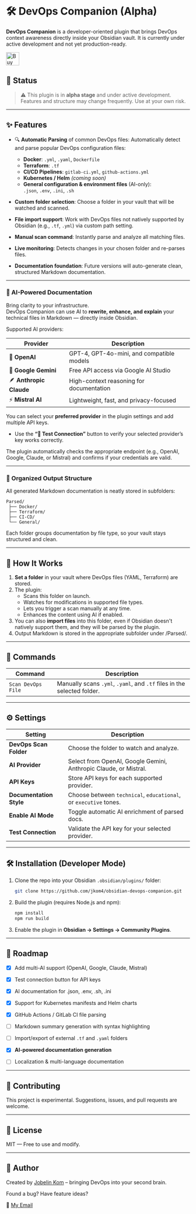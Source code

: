 
# 🛠️ DevOps Companion (Alpha)

**DevOps Companion** is a developer-oriented plugin that brings DevOps context awareness directly inside your Obsidian vault. It is currently under active development and not yet production-ready.

<a href='https://ko-fi.com/F2F21MIS45' target='_blank'><img height='36' style='border:0px;height:36px;' src='https://storage.ko-fi.com/cdn/kofi6.png?v=6' border='0' alt='Buy Me a Coffee at ko-fi.com' /></a>



## 🚧 Status

> ⚠️ This plugin is in **alpha stage** and under active development. Features and structure may change frequently. Use at your own risk.

---

## ✨ Features

- 🔍 **Automatic Parsing** of common DevOps files:
  Automatically detect and parse popular DevOps configuration files:
  - **Docker**: `.yml`, `.yaml`, `Dockerfile`
  - **Terraform**: `.tf`
  - **CI/CD Pipelines**: `gitlab-ci.yml`, `github-actions.yml`
  - **Kubernetes / Helm** _(coming soon)_
  - **General configuration & environment files** (AI-only):  
    `.json`, `.env`, `.ini`, `.sh`
  
-  **Custom folder selection**: Choose a folder in your vault that will be watched and scanned.
-  **File import support**: Work with DevOps files not natively supported by Obsidian (e.g., `.tf`, `.yml`) via custom path setting.
-  **Manual scan command**: Instantly parse and analyze all matching files.
-  **Live monitoring**: Detects changes in your chosen folder and re-parses files.
-  **Documentation foundation**: Future versions will auto-generate clean, structured Markdown documentation.

---
### 🤖 AI-Powered Documentation

Bring clarity to your infrastructure.  
DevOps Companion can use AI to **rewrite, enhance, and explain** your technical files in Markdown — directly inside Obsidian.

Supported AI providers:

|Provider|Description|
|---|---|
|🧠 **OpenAI**|GPT-4, GPT-4o-mini, and compatible models|
|🧩 **Google Gemini**|Free API access via Google AI Studio|
|🪶 **Anthropic Claude**|High-context reasoning for documentation|
|⚡ **Mistral AI**|Lightweight, fast, and privacy-focused|

You can select your **preferred provider** in the plugin settings and add multiple API keys.

- Use the **“🧪 Test Connection”** button to verify your selected provider’s key works correctly.

The plugin automatically checks the appropriate endpoint (e.g., OpenAI, Google, Claude, or Mistral) and confirms if your credentials are valid.

---

### 📁 Organized Output Structure

All generated Markdown documentation is neatly stored in subfolders:

```
Parsed/
 ├── Docker/
 ├── Terraform/
 ├── CI-CD/
 └── General/
```

Each folder groups documentation by file type, so your vault stays structured and clean.

---

## 🧩 How It Works

1. **Set a folder** in your vault where DevOps files (YAML, Terraform) are stored.
2. The plugin:
	- Scans this folder on launch.
	- Watches for modifications in supported file types.
	- Lets you trigger a scan manually at any time.
    - Enhances the content using AI if enabled.
3. You can also **import files** into this folder, even if Obsidian doesn't natively support them, and they will be parsed by the plugin.
4. Output Markdown is stored in the appropriate subfolder under /Parsed/.

---

## 📌 Commands

| Command             | Description                                                             |
| --------------------|-------------------------------------------------------------------------|
| `Scan DevOps File`  | Manually scans `.yml`, `.yaml`, and `.tf` files in the selected folder. |

---
## ⚙️ Settings

|Setting|Description|
|---|---|
|**DevOps Scan Folder**|Choose the folder to watch and analyze.|
|**AI Provider**|Select from OpenAI, Google Gemini, Anthropic Claude, or Mistral.|
|**API Keys**|Store API keys for each supported provider.|
|**Documentation Style**|Choose between `technical`, `educational`, or `executive` tones.|
|**Enable AI Mode**|Toggle automatic AI enrichment of parsed docs.|
|**Test Connection**|Validate the API key for your selected provider.|

---

## 🛠️ Installation (Developer Mode)

1. Clone the repo into your Obsidian `.obsidian/plugins/` folder:
   ```bash
   git clone https://github.com/jkom4/obsidian-devops-companion.git
	```

2. Build the plugin (requires Node.js and npm):

   ```bash
   npm install
   npm run build
   ```
3. Enable the plugin in **Obsidian → Settings → Community Plugins**.

---


## 🔮 Roadmap

- [X] Add multi-AI support (OpenAI, Google, Claude, Mistral)
- [X] Test connection button for API keys
- [X] AI documentation for .json, .env, .sh, .ini
- [X] Support for Kubernetes manifests and Helm charts
- [X] GitHub Actions / GitLab CI file parsing
- [ ] Markdown summary generation with syntax highlighting
- [ ] Import/export of external `.tf` and `.yaml` folders
- [X] **AI-powered documentation generation**
- [ ] Localization & multi-language documentation


---

## 🤝 Contributing

This project is experimental. Suggestions, issues, and pull requests are welcome.

---

## 📜 License

MIT — Free to use and modify.

---

## 👤 Author

Created by [Jobelin Kom](https://www.linkedin.com/in/jobelin-kom/) – bringing DevOps into your second brain.

Found a bug? Have feature ideas?

📧 [My Email](mailto://jkom4dev@gmail.com)


